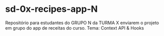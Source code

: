 # sd-0x-recipes-app-N
Repositório para estudantes do GRUPO N da TURMA X enviarem o projeto em grupo do app de receitas do curso. Tema: Context API &amp; Hooks
